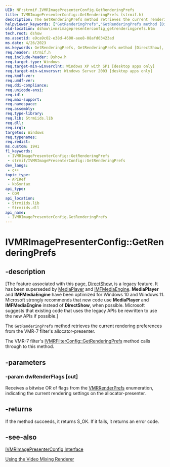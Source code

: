 ```yaml
---
UID: NF:strmif.IVMRImagePresenterConfig.GetRenderingPrefs
title: IVMRImagePresenterConfig::GetRenderingPrefs (strmif.h)
description: The GetRenderingPrefs method retrieves the current rendering preferences from the VMR-7 filter's allocator-presenter.
helpviewer_keywords: ["GetRenderingPrefs","GetRenderingPrefs method [DirectShow]","GetRenderingPrefs method [DirectShow]","IVMRImagePresenterConfig interface","IVMRImagePresenterConfig interface [DirectShow]","GetRenderingPrefs method","IVMRImagePresenterConfig.GetRenderingPrefs","IVMRImagePresenterConfig::GetRenderingPrefs","IVMRImagePresenterConfigGetRenderingPrefs","dshow.ivmrimagepresenterconfig_getrenderingprefs","strmif/IVMRImagePresenterConfig::GetRenderingPrefs"]
old-location: dshow\ivmrimagepresenterconfig_getrenderingprefs.htm
tech.root: dshow
ms.assetid: e9ca9c02-e38d-4600-aee8-08afd03423ad
ms.date: 4/26/2023
ms.keywords: GetRenderingPrefs, GetRenderingPrefs method [DirectShow], GetRenderingPrefs method [DirectShow],IVMRImagePresenterConfig interface, IVMRImagePresenterConfig interface [DirectShow],GetRenderingPrefs method, IVMRImagePresenterConfig.GetRenderingPrefs, IVMRImagePresenterConfig::GetRenderingPrefs, IVMRImagePresenterConfigGetRenderingPrefs, dshow.ivmrimagepresenterconfig_getrenderingprefs, strmif/IVMRImagePresenterConfig::GetRenderingPrefs
req.header: strmif.h
req.include-header: Dshow.h
req.target-type: Windows
req.target-min-winverclnt: Windows XP with SP1 [desktop apps only]
req.target-min-winversvr: Windows Server 2003 [desktop apps only]
req.kmdf-ver: 
req.umdf-ver: 
req.ddi-compliance: 
req.unicode-ansi: 
req.idl: 
req.max-support: 
req.namespace: 
req.assembly: 
req.type-library: 
req.lib: Strmiids.lib
req.dll: 
req.irql: 
targetos: Windows
req.typenames: 
req.redist: 
ms.custom: 19H1
f1_keywords:
 - IVMRImagePresenterConfig::GetRenderingPrefs
 - strmif/IVMRImagePresenterConfig::GetRenderingPrefs
dev_langs:
 - c++
topic_type:
 - APIRef
 - kbSyntax
api_type:
 - COM
api_location:
 - Strmiids.lib
 - Strmiids.dll
api_name:
 - IVMRImagePresenterConfig.GetRenderingPrefs
---
```


# IVMRImagePresenterConfig::GetRenderingPrefs


## -description

\[The feature associated with this page, [DirectShow](/windows/win32/directshow/directshow), is a legacy feature. It has been superseded by [MediaPlayer](/uwp/api/Windows.Media.Playback.MediaPlayer) and [IMFMediaEngine](/windows/win32/api/mfmediaengine/nn-mfmediaengine-imfmediaengine). **MediaPlayer** and **IMFMediaEngine** have been optimized for Windows 10 and Windows 11. Microsoft strongly recommends that new code use **MediaPlayer** and **IMFMediaEngine** instead of **DirectShow**, when possible. Microsoft suggests that existing code that uses the legacy APIs be rewritten to use the new APIs if possible.\]

The <code>GetRenderingPrefs</code> method retrieves the current rendering preferences from the VMR-7 filter's allocator-presenter.



The VMR-7 filter's <a href="/windows/desktop/api/strmif/nf-strmif-ivmrfilterconfig-getrenderingprefs">IVMRFilterConfig::GetRenderingPrefs</a> method calls through to this method.

## -parameters

### -param dwRenderFlags [out]

Receives a bitwise OR of flags from the <a href="/windows/desktop/api/strmif/ne-strmif-vmrrenderprefs">VMRRenderPrefs</a> enumeration, indicating the current rendering settings on the allocator-presenter.

## -returns

If the method succeeds, it returns S_OK. If it fails, it returns an error code.

## -see-also

<a href="/windows/desktop/api/strmif/nn-strmif-ivmrimagepresenterconfig">IVMRImagePresenterConfig Interface</a>



<a href="/windows/desktop/DirectShow/using-the-video-mixing-renderer">Using the Video Mixing Renderer</a>